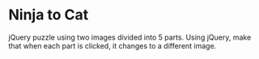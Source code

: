# Ninja to Cat

jQuery puzzle using two images divided into 5 parts. Using jQuery, make that when each part is clicked, it changes to a different image.